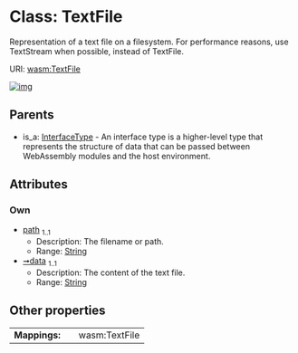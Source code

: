 
# Class: TextFile

Representation of a text file on a filesystem. For performance reasons, use TextStream when possible, instead of TextFile.

URI: [wasm:TextFile](https://w3id.org/itk/wasmTextFile)


[![img](https://yuml.me/diagram/nofunky;dir:TB/class/[InterfaceType]^-[TextFile&#124;path:string;data:string],[InterfaceType])](https://yuml.me/diagram/nofunky;dir:TB/class/[InterfaceType]^-[TextFile&#124;path:string;data:string],[InterfaceType])

## Parents

 *  is_a: [InterfaceType](InterfaceType.md) - An interface type is a higher-level type that represents the structure of data that can be passed between WebAssembly modules and the host environment.

## Attributes


### Own

 * [path](path.md)  <sub>1..1</sub>
     * Description: The filename or path.
     * Range: [String](types/String.md)
 * [➞data](textFile__data.md)  <sub>1..1</sub>
     * Description: The content of the text file.
     * Range: [String](types/String.md)

## Other properties

|  |  |  |
| --- | --- | --- |
| **Mappings:** | | wasm:TextFile |